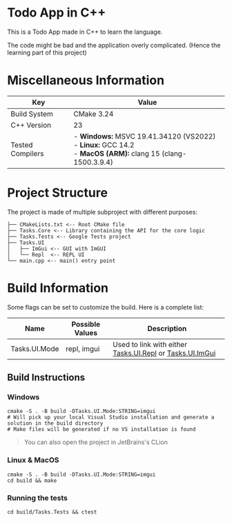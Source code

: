 # Todo App in C++

This is a Todo App made in C++ to learn the language.

The code might be bad and the application overly complicated. 
(Hence the learning part of this project)

# Miscellaneous Information

| Key              | Value                                                                                                                 |
|------------------|-----------------------------------------------------------------------------------------------------------------------|
| Build System     | CMake 3.24                                                                                                            |
| C++ Version      | 23                                                                                                                    |
| Tested Compilers | - **Windows:** MSVC 19.41.34120 (VS2022)<br/>- **Linux:** GCC 14.2<br/>- **MacOS (ARM):** clang 15 (clang-1500.3.9.4) |

# Project Structure
The project is made of multiple subproject with different purposes:
```text
├── CMakeLists.txt <-- Root CMake file
├── Tasks.Core <-- Library containing the API for the core logic
├── Tasks.Tests <-- Google Tests project
├── Tasks.UI
│   ├── ImGui <-- GUI with ImGUI
│   └── Repl  <-- REPL UI
└── main.cpp <-- main() entry point
```

# Build Information

Some flags can be set to customize the build. Here is a complete list:

| Name          | Possible Values | Description                                                                                     |
|---------------|-----------------|-------------------------------------------------------------------------------------------------|
| Tasks.UI.Mode | repl, imgui     | Used to link with either [Tasks.UI.Repl](./Tasks.UI/Repl) or [Tasks.UI.ImGui](./Tasks.UI/ImGui) |


## Build Instructions
### Windows
```shell
cmake -S . -B build -DTasks.UI.Mode:STRING=imgui
# Will pick up your local Visual Studio installation and generate a solution in the build directory
# Make files will be generated if no VS installation is found
```
> You can also open the project in JetBrains's CLion

### Linux & MacOS
```shell
cmake -S . -B build -DTasks.UI.Mode:STRING=imgui
cd build && make
```

### Running the tests
```shell
cd build/Tasks.Tests && ctest
```